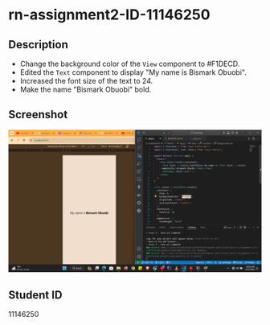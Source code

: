 # rn-assignment2-ID-11146250

## Description
- Change the background color of the `View` component to #F1DECD.
- Edited the `Text` component to display "My name is Bismark Obuobi".
- Increased the font size of the text to 24.
- Make the name "Bismark Obuobi" bold.

## Screenshot
![Screenshot](Screenshot.png)

## Student ID
11146250